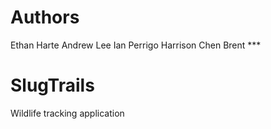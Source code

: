 # Authors
Ethan Harte
Andrew Lee
Ian Perrigo
Harrison Chen
Brent ***
# SlugTrails
Wildlife tracking application
